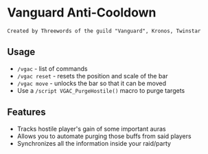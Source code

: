 # Vanguard Anti-Cooldown

`Created by Threewords of the guild "Vanguard", Kronos, Twinstar`

## Usage

* `/vgac` - list of commands
* `/vgac reset` - resets the position and scale of the bar
* `/vgac move` - unlocks the bar so that it can be moved
* Use a `/script VGAC_PurgeHostile()` macro to purge targets

## Features
* Tracks hostile player's gain of some important auras
* Allows you to automate purging those buffs from said players
* Synchronizes all the information inside your raid/party